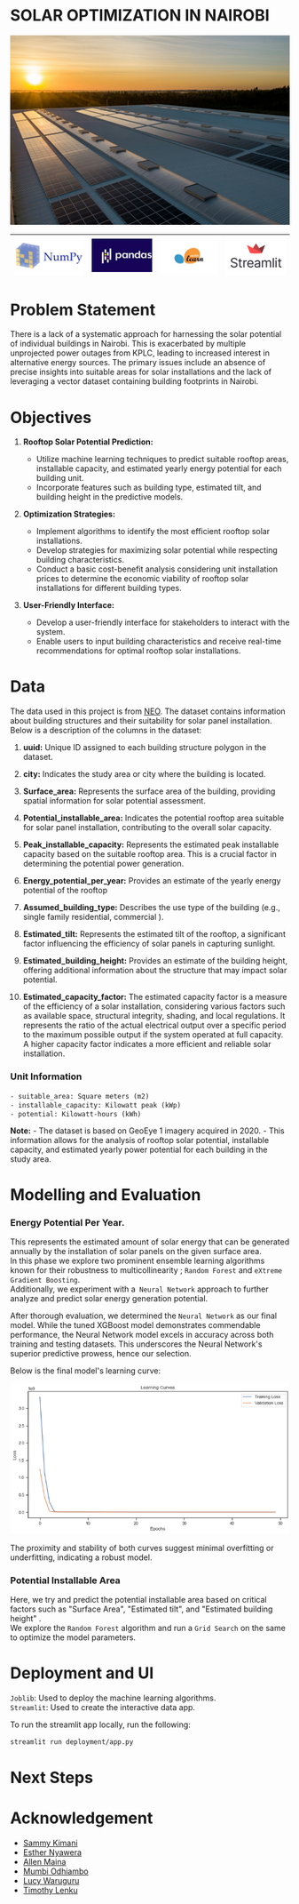 # SOLAR OPTIMIZATION IN NAIROBI
![alt text](images/nuno-marques-0GbrjL3vZF4-unsplash.jpg)

<!-- <div style="display: inline-block;">
<a href="https://numpy.org/"><img src="images/image-4.png" alt="Numpy" width="100" style="height: 50px;"/></a> 
</div>
<div style="display: inline-block;">
    <a href="https://pandas.pydata.org/"><img src="images/image-1.png" alt="pandas" width="100" style="height: 50px;"/></a> 
</div>
<div style="display: inline-block;">
    <a href="https://scikit-learn.org/stable/"><img src="images/image-2.png" alt="scikit-learn" width="100" style="height: 50px;"/></a> 
</div>
<div style="display: inline-block;">
    <a href="https://streamlit.io/"><img src="images/image-3.png" alt="streamlit" width="100" style="height: 50px;"/></a>
</div> -->
<!-- <div style="display: inline-block;"><a href="https://numpy.org/"><img src="images/image-4.png" alt="Numpy" width="100" style="height: 50px;"/></a></div>  <div style="display: inline-block;"><a href="https://pandas.pydata.org/"><img src="images/image-1.png" alt="pandas" width="100" style="height: 50px;"/></a></div>  <div style="display: inline-block;"><a href="https://scikit-learn.org/stable/"><img src="images/image-2.png" alt="scikit-learn" width="100" style="height: 50px;"/></a></div>  <div style="display: inline-block;"><a href="https://streamlit.io/"><img src="images/image-3.png" alt="streamlit" width="100" style="height: 50px;"/></a></div> -->

| [![Numpy](images/image-4.png)](https://numpy.org/) | [![pandas](images/image-1.png)](https://pandas.pydata.org/) | [![scikit-learn](images/image-2.png)](https://scikit-learn.org/stable/) | [![streamlit](images/image-3.png)](https://streamlit.io/) |
|---|---|---|---|


# Problem Statement
There is a lack of a systematic approach for harnessing the solar potential of individual buildings in Nairobi. This is exacerbated by multiple unprojected power outages from KPLC, leading to increased interest in alternative energy sources. The primary issues include an absence of precise insights into suitable areas for solar installations and the lack of leveraging a vector dataset containing building footprints in Nairobi.

# Objectives

1. **Rooftop Solar Potential Prediction:**
    - Utilize machine learning techniques to predict suitable rooftop areas, installable capacity, and estimated yearly energy potential for each building unit.
    - Incorporate features such as building type, estimated tilt, and building height in the predictive models.


2. **Optimization Strategies:**
   - Implement algorithms to identify the most efficient rooftop solar installations.
   - Develop strategies for maximizing solar potential while respecting building characteristics.
   - Conduct a basic cost-benefit analysis considering unit installation prices to determine the economic viability of rooftop solar installations for different building types.

3. **User-Friendly Interface:**
   - Develop a user-friendly interface for stakeholders to interact with the system.
   - Enable users to input building characteristics and receive real-time recommendations for optimal rooftop solar installations.




# Data
The data used in this project is from [ NEO](https://energydata.info/dataset/nairobi-rooftop-solar-potential-mapping).
The dataset contains information about building structures and their suitability for solar panel installation. 
Below is a description of the columns in the dataset:
1. **uuid:** Unique ID assigned to each building structure polygon in the dataset.

2. **city:** Indicates the study area or city where the building is located.

3. **Surface_area:**  Represents the surface area of the building, providing spatial information for solar potential assessment.

4. **Potential_installable_area:** Indicates the potential rooftop area suitable for solar panel installation, contributing to the overall solar capacity.

5. **Peak_installable_capacity:** Represents the estimated peak installable capacity based on the suitable rooftop area. This is a crucial factor in determining the potential power generation.

6. **Energy_potential_per_year:** Provides an estimate of the yearly energy potential of the rooftop

7. **Assumed_building_type:** Describes the use type of the building (e.g., single family residential, commercial ).

8. **Estimated_tilt:** Represents the estimated tilt of the rooftop, a significant factor influencing the efficiency of solar panels in capturing sunlight.

9. **Estimated_building_height:** Provides an estimate of the building height, offering additional information about the structure that may impact solar potential.

10. **Estimated_capacity_factor:** The estimated capacity factor is a measure of the efficiency of a solar installation, considering various factors such as available space, structural integrity, shading, and local regulations. It represents the ratio of the actual electrical output over a specific period to the maximum possible output if the system operated at full capacity. A higher capacity factor indicates a more efficient and reliable solar installation.


### Unit Information

    - suitable_area: Square meters (m2)
    - installable_capacity: Kilowatt peak (kWp)
    - potential: Kilowatt-hours (kWh)

**Note:**
    - The dataset is based on GeoEye 1 imagery acquired in 2020.
    - This information allows for the analysis of rooftop solar potential, installable capacity, and estimated yearly power potential for each building in the study area.

# Modelling and Evaluation
### Energy Potential Per Year. 
This represents the estimated amount of solar energy that can be generated annually by the installation of solar panels on the given surface area.      
In this phase we explore two prominent ensemble learning algorithms known for their robustness to multicollinearity ; `Random Forest` and `eXtreme Gradient Boosting`.     
Additionally, we experiment with a` Neural Network` approach to further analyze and predict solar energy generation potential.    

After thorough evaluation, we determined the `Neural Network` as our final model. While the tuned XGBoost model demonstrates commendable performance, the Neural Network model excels in accuracy across both training and testing datasets. This underscores the Neural Network's superior predictive prowess, hence our selection. 

Below is the final model's learning curve: 

![Learning curve](images/loss.png)

The proximity and stability of both curves suggest minimal overfitting or underfitting, indicating a robust model.

### Potential Installable Area
Here,  we try and predict the potential installable  area based on critical factors such as "Surface Area", "Estimated tilt", and "Estimated building height" .     
We explore the `Random Forest` algorithm and run a `Grid Search` on the same to optimize the model parameters. 

# Deployment and UI
`Joblib`: Used to deploy the machine learning algorithms.         
`Streamlit`: Used to create the interactive data app.         


To run the streamlit app locally, run the following:

```sh
streamlit run deployment/app.py
```
# Next Steps



# Acknowledgement
* [Sammy Kimani](https://github.com/samcurryokee)        
* [Esther Nyawera](https://github.com/ENyawera)          
* [Allen Maina](https://github.com/murayaallen)        
* [Mumbi Odhiambo](https://github.com/Mumbsss)          
* [Lucy Waruguru](https://github.com/WacekeW)          
* [Timothy Lenku](https://github.com/esipil)              